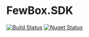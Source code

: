 # FewBox.SDK
[![Build Status](https://travis-ci.com/FewBox/FewBox.SDK.svg?branch=master)](https://travis-ci.com/FewBox/FewBox.SDK)
[![Nuget Status](https://img.shields.io/nuget/v/FewBox.SDK.svg)](https://www.nuget.org/packages/FewBox.SDK/)